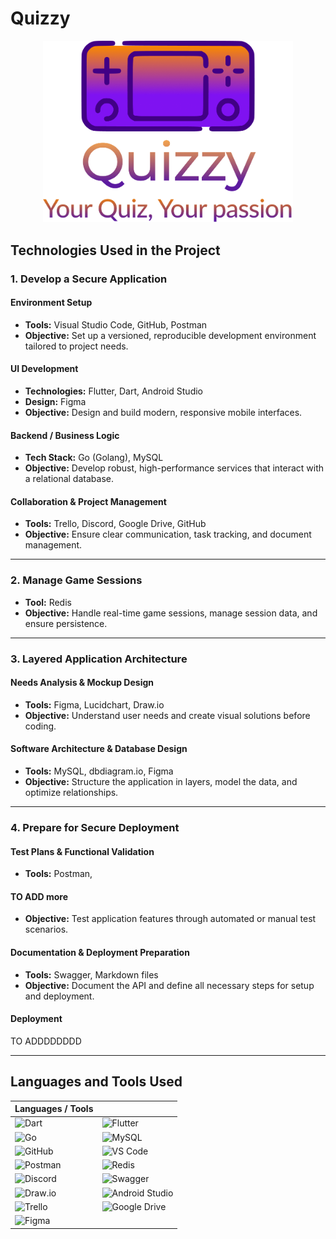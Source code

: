 # **Quizzy**

<div style="text-align: center;">
  <img src="quizzy/assets/logo/logo_whole.png" alt="quizzy-logo" style="width:400px;" />
</div>


## Technologies Used in the Project

### 1. Develop a Secure Application

#### Environment Setup
- **Tools:** Visual Studio Code, GitHub, Postman  
- **Objective:** Set up a versioned, reproducible development environment tailored to project needs.

#### UI Development
- **Technologies:** Flutter, Dart, Android Studio  
- **Design:** Figma  
- **Objective:** Design and build modern, responsive mobile interfaces.

#### Backend / Business Logic
- **Tech Stack:** Go (Golang), MySQL  
- **Objective:** Develop robust, high-performance services that interact with a relational database.

#### Collaboration & Project Management
- **Tools:** Trello, Discord, Google Drive, GitHub  
- **Objective:** Ensure clear communication, task tracking, and document management.

---

### 2. Manage Game Sessions

- **Tool:** Redis  
- **Objective:** Handle real-time game sessions, manage session data, and ensure persistence.

---

### 3. Layered Application Architecture

#### Needs Analysis & Mockup Design
- **Tools:** Figma, Lucidchart, Draw.io  
- **Objective:** Understand user needs and create visual solutions before coding.

#### Software Architecture & Database Design
- **Tools:** MySQL, dbdiagram.io, Figma  
- **Objective:** Structure the application in layers, model the data, and optimize relationships.

---

### 4. Prepare for Secure Deployment

#### Test Plans & Functional Validation
- **Tools:** Postman, 
#### **TO ADD more**  
- **Objective:** Test application features through automated or manual test scenarios.

#### Documentation & Deployment Preparation
- **Tools:** Swagger, Markdown files  
- **Objective:** Document the API and define all necessary steps for setup and deployment.

#### Deployment
TO ADDDDDDDD

---

## Languages and Tools Used

| Languages / Tools |  |
|-------------------|--|
| ![Dart](https://img.shields.io/badge/Dart-0175C2?logo=dart&logoColor=white) | ![Flutter](https://img.shields.io/badge/Flutter-02569B?logo=flutter&logoColor=white) |
| ![Go](https://img.shields.io/badge/Go-00ADD8?logo=go&logoColor=white) | ![MySQL](https://img.shields.io/badge/MySQL-4479A1?logo=mysql&logoColor=white) |
| ![GitHub](https://img.shields.io/badge/GitHub-181717?logo=github&logoColor=white) | ![VS Code](https://img.shields.io/badge/VS_Code-007ACC?logo=visual-studio-code&logoColor=white) |
| ![Postman](https://img.shields.io/badge/Postman-FF6C37?logo=postman&logoColor=white) | ![Redis](https://img.shields.io/badge/Redis-DC382D?logo=redis&logoColor=white) |
| ![Discord](https://img.shields.io/badge/Discord-5865F2?logo=discord&logoColor=white) | ![Swagger](https://img.shields.io/badge/Swagger-85EA2D?logo=swagger&logoColor=black) |
| ![Draw.io](https://img.shields.io/badge/Draw.io-F08705?logo=diagrams.net&logoColor=white) | ![Android Studio](https://img.shields.io/badge/Android_Studio-3DDC84?logo=android-studio&logoColor=white) |
| ![Trello](https://img.shields.io/badge/Trello-0052CC?logo=trello&logoColor=white) | ![Google Drive](https://img.shields.io/badge/Google_Drive-4285F4?logo=google-drive&logoColor=white) |
| ![Figma](https://img.shields.io/badge/Figma-Design-orange?logo=figma) |
